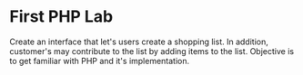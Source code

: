 # First PHP Lab
Create an interface that let's users create a shopping list. In addition, customer's may contribute to the list by adding items to the list. Objective is to get familiar with PHP and it's implementation. 
